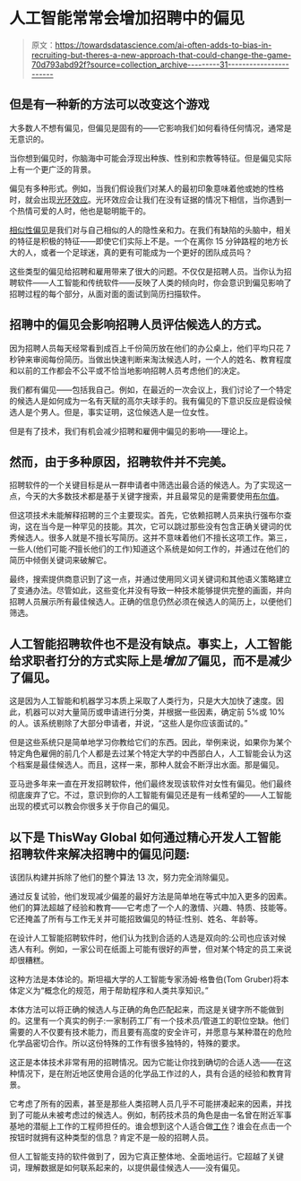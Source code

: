 # 人工智能常常会增加招聘中的偏见

> 原文：<https://towardsdatascience.com/ai-often-adds-to-bias-in-recruiting-but-theres-a-new-approach-that-could-change-the-game-70d793abd92f?source=collection_archive---------31----------------------->

## 但是有一种新的方法可以改变这个游戏

大多数人不想有偏见，但偏见是固有的——它影响我们如何看待任何情况，通常是无意识的。

当你想到偏见时，你脑海中可能会浮现出种族、性别和宗教等特征。但是偏见实际上有一个更广泛的背景。

偏见有多种形式。例如，当我们假设我们对某人的最初印象意味着他或她的性格时，就会出现[光环效应](https://www.forbes.com/sites/pragyaagarwaleurope/2018/10/19/how-can-bias-during-interviews-affect-recruitment-in-your-organisation/#2f07e4721951)。光环效应会让我们在没有证据的情况下相信，当你遇到一个热情可爱的人时，他也是聪明能干的。

[相似性偏见](https://hbr.org/2018/06/3-biases-that-hijack-performance-reviews-and-how-to-address-them)是我们对与自己相似的人的隐性亲和力。在我们有缺陷的头脑中，相关的特征是积极的特征——即使它们实际上不是。一个在离你 15 分钟路程的地方长大的人，或者一个足球迷，真的更有可能成为一个更好的团队成员吗？

这些类型的偏见给招聘和雇用带来了很大的问题。不仅仅是招聘人员。当你认为招聘软件——人工智能和传统软件——反映了人类的倾向时，你会意识到偏见影响了招聘过程的每个部分，从面对面的面试到简历扫描软件。

## **招聘中的偏见会影响招聘人员评估候选人的方式。**

因为招聘人员每天经常看到成百上千份简历放在他们的办公桌上，他们平均只花 7 秒钟来审阅每份简历。当做出快速判断来淘汰候选人时，一个人的姓名、教育程度和以前的工作都会不公平或不恰当地影响招聘人员考虑他们的决定。

我们都有偏见——包括我自己。例如，在最近的一次会议上，我们讨论了一个特定的候选人是如何成为一名有天赋的高尔夫球手的。我有偏见的下意识反应是假设候选人是个男人。但是，事实证明，这位候选人是一位女性。

但是有了技术，我们有机会减少招聘和雇佣中偏见的影响——理论上。

## 然而，由于多种原因，招聘软件并不完美。

招聘软件的一个关键目标是从一群申请者中筛选出最合适的候选人。为了实现这一点，今天的大多数技术都是基于关键字搜索，并且最常见的是需要使用[布尔值](https://whatis.techtarget.com/definition/Boolean)。

但这项技术未能解释招聘的三个主要现实。首先，它依赖招聘人员来执行强布尔查询，这在当今是一种罕见的技能。其次，它可以跳过那些没有包含正确关键词的优秀候选人。很多人就是不擅长写简历。这并不意味着他们不擅长这项工作。第三，一些人(他们可能*不*擅长他们的工作)知道这个系统是如何工作的，并通过在他们的简历中倾倒关键词来破解它。

最终，搜索提供商意识到了这一点，并通过使用同义词关键词和其他语义策略建立了变通办法。尽管如此，这些变化并没有导致一种技术能够提供完整的画面，并向招聘人员展示所有最佳候选人。正确的信息仍然必须在候选人的简历上，以便他们筛选。

## **人工智能招聘软件也不是没有缺点。事实上，人工智能给求职者打分的方式实际上是*增加了*偏见，而不是减少了偏见。**

这是因为人工智能和机器学习本质上采取了人类行为，只是大大加快了速度。因此，机器可以对大量简历或申请进行分类，并根据一些因素，确定前 5%或 10%的人。该系统剔除了大部分申请者，并说，“这些人是你应该面试的。”

但是这些系统只是简单地学习你教给它们的东西。因此，举例来说，如果你为某个特定角色雇佣的前几个人都是去过某个特定大学的中西部白人，人工智能会认为这个档案是最佳候选人。而且，这样一来，那种人就会不断浮出水面。那是偏见。

亚马逊多年来一直在开发招聘软件，他们最终发现该软件对女性有偏见。他们最终彻底废弃了它。不过，意识到你的人工智能有偏见还是有一线希望的——人工智能出现的模式可以教会你很多关于你自己的偏见。

## **以下是 ThisWay Global** **如何通过精心开发人工智能招聘软件来解决招聘中的偏见问题:**

该团队构建并拆除了他们的整个算法 13 次，努力完全消除偏见。

通过反复试验，他们发现减少偏差的最好方法是简单地在等式中加入更多的因素。他们的算法超越了经验和教育——它考虑了一个人的激情、兴趣、特质、技能等。它还掩盖了所有与工作无关并可能招致偏见的特征:性别、姓名、年龄等。

在设计人工智能招聘软件时，他们认为找到合适的人选是双向的:公司也应该对候选人有利。例如，一家公司在纸面上可能有很好的声誉，但对某个特定的员工来说却很糟糕。

这种方法是本体论的。斯坦福大学的人工智能专家汤姆·格鲁伯(Tom Gruber)将本体定义为“概念化的规范，用于帮助程序和人类共享知识。”

本体方法可以将正确的候选人与正确的角色匹配起来，而这是关键字所不能做到的。这里有一个真实的例子:一家制药工厂有一个技术员/管道工的职位空缺。他们需要的人不仅要有技术能力，而且要有高度的安全许可，并愿意与某种潜在的危险化学品密切合作。所以这份特殊的工作有很多独特的，特殊的要求。

这正是本体技术非常有用的招聘情况。因为它能让你找到确切的合适人选——在这种情况下，是在附近地区使用合适的化学品工作过的人，具有合适的经验和教育背景。

它考虑了所有的因素，甚至是那些人类招聘人员几乎不可能拼凑起来的因素，并找到了可能从未被考虑过的候选人。例如，制药技术员的角色是由一名曾在附近军事基地的潜艇上工作的工程师担任的。谁会想到这个人适合做[工作](https://minutes.co/advice-for-people-who-want-to-change-careers/)？谁会在点击一个按钮时就拥有这种类型的信息？肯定不是一般的招聘人员。

但人工智能支持的软件做到了，因为它真正整体地、全面地运行。它超越了关键词，理解数据是如何联系起来的，以提供最佳候选人——没有偏见。